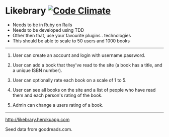 # Likebrary [![Code Climate](https://codeclimate.com/github/stepantubanov/likebrary.png)](https://codeclimate.com/github/stepantubanov/likebrary)

- Needs to be in Ruby on Rails
- Needs to be developed using TDD
- Other then that, use your favourite plugins . technologies
- This should be able to scale to 50 users and 1000 books

-----

1. User can create an account and login with username.password.

2. User can add a book that they've read to the site (a book has a title, and a unique ISBN number).

3. User can optionally rate each book on a scale of 1 to 5.

4. User can see all books on the site and a list of people who have read them and each person's rating of the book.

5. Admin can change a users rating of a book.

-----

http://likebrary.herokuapp.com

Seed data from goodreads.com.
